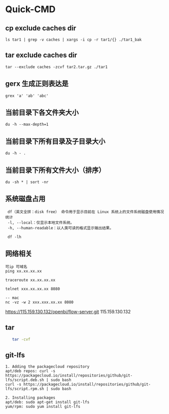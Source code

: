 # Quick-CMD

## cp exclude caches dir
```Shell
ls tar1 | grep -v caches | xargs -i cp -r tar1/{} ./tar1_bak
```

## tar exclude caches dir
```Shell
tar --exclude caches -zcvf tar2.tar.gz ./tar1
```

## gerx 生成正则表达是
```Shell
grex 'a' 'ab' 'abc'
```

## 当前目录下各文件夹大小
```Shell
du -h --max-depth=1
```

## 当前目录下所有目录及子目录大小
```Shell
du -h - .
```

## 当前目录下所有文件大小（排序）
```Shell
du -sh * | sort -nr
```

## 系统磁盘占用
```Shell
 df（英文全拼：disk free） 命令用于显示目前在 Linux 系统上的文件系统磁盘使用情况统计
 -l, --local：仅显示本地文件系统。
 -h, --human-readable：以人类可读的格式显示输出结果。
 
 df -lh
```

## 网络相关
```Shell
可ip 可域名
ping xx.xx.xx.xx

traceroute xx.xx.xx.xx

telnet xxx.xx.xx.xx 8080

-- mac
nc -vz -w 2 xxx.xxx.xx.xx 8080
```
https://115.159.130.132/openbi/flow-server.git
115.159.130.132

## tar
```Bash
   tar -cvf 
```

## git-lfs
```Shell
1. Adding the packagecloud repository
apt/deb repos: curl -s https://packagecloud.io/install/repositories/github/git-lfs/script.deb.sh | sudo bash
curl -s https://packagecloud.io/install/repositories/github/git-lfs/script.rpm.sh | sudo bash

2. Installing packages
apt/deb: sudo apt-get install git-lfs
yum/rpm: sudo yum install git-lfs


```